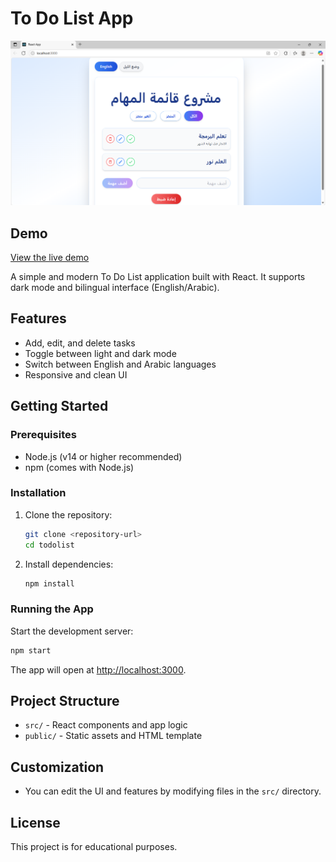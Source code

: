 # To Do List App

![Project Screenshot](public/screenshot.png)

## Demo

[View the live demo](https://glistening-crumble-29ada7.netlify.app/)

A simple and modern To Do List application built with React. It supports dark mode and bilingual interface (English/Arabic).

## Features

- Add, edit, and delete tasks
- Toggle between light and dark mode
- Switch between English and Arabic languages
- Responsive and clean UI

## Getting Started

### Prerequisites

- Node.js (v14 or higher recommended)
- npm (comes with Node.js)

### Installation

1. Clone the repository:
   ```bash
   git clone <repository-url>
   cd todolist
   ```
2. Install dependencies:
   ```bash
   npm install
   ```

### Running the App

Start the development server:

```bash
npm start
```

The app will open at [http://localhost:3000](http://localhost:3000).

## Project Structure

- `src/` - React components and app logic
- `public/` - Static assets and HTML template

## Customization

- You can edit the UI and features by modifying files in the `src/` directory.

## License

This project is for educational purposes.
